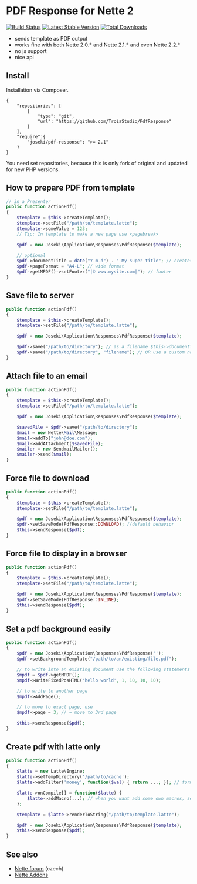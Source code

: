 PDF Response for Nette 2
===

[![Build Status](https://travis-ci.org/Joseki/PdfResponse.svg?branch=master)](https://travis-ci.org/Joseki/PdfResponse)
[![Latest Stable Version](https://poser.pugx.org/joseki/pdf-response/v/stable)](https://packagist.org/packages/joseki/pdf-response)
[![Total Downloads](https://poser.pugx.org/joseki/pdf-response/downloads)](https://packagist.org/packages/joseki/pdf-response)

- sends template as PDF output
- works fine with both Nette 2.0.* and Nette 2.1.* and even Nette 2.2.*
- no js support
- nice api

Install
---
Installation via Composer.


```
{
	"repositories": [
		{
			"type": "git",
			"url": "https://github.com/TroiaStudio/PdfResponse"
		}
	],
    "require":{
        "joseki/pdf-response": ">= 2.1"
    }
}
```

You need set repositories, because this is only fork of original and updated for new PHP versions.


How to prepare PDF from template
---

```php
// in a Presenter
public function actionPdf()
{
    $template = $this->createTemplate();
    $template->setFile("/path/to/template.latte");
    $template->someValue = 123;
    // Tip: In template to make a new page use <pagebreak>

    $pdf = new Joseki\Application\Responses\PdfResponse($template);

    // optional
    $pdf->documentTitle = date("Y-m-d") . " My super title"; // creates filename 2012-06-30-my-super-title.pdf
    $pdf->pageFormat = "A4-L"; // wide format
    $pdf->getMPDF()->setFooter("|© www.mysite.com|"); // footer
}
```

Save file to server
---

```php
public function actionPdf()
{
    $template = $this->createTemplate();
    $template->setFile("/path/to/template.latte");

    $pdf = new Joseki\Application\Responses\PdfResponse($template);

    $pdf->save("/path/to/directory"); // as a filename $this->documentTitle will be used
    $pdf->save("/path/to/directory", "filename"); // OR use a custom name
}
```

Attach file to an email
---

```php
public function actionPdf()
{
    $template = $this->createTemplate();
    $template->setFile("/path/to/template.latte");

    $pdf = new Joseki\Application\Responses\PdfResponse($template);

    $savedFile = $pdf->save("/path/to/directory");
    $mail = new Nette\Mail\Message;
    $mail->addTo("john@doe.com");
    $mail->addAttachment($savedFile);
    $mailer = new SendmailMailer();
    $mailer->send($mail);
}
```

Force file to download
---

```php
public function actionPdf()
{
    $template = $this->createTemplate();
    $template->setFile("/path/to/template.latte");

    $pdf = new Joseki\Application\Responses\PdfResponse($template);
    $pdf->setSaveMode(PdfResponse::DOWNLOAD); //default behavior
    $this->sendResponse($pdf);
}
```

Force file to display in a browser
---

```php
public function actionPdf()
{
    $template = $this->createTemplate();
    $template->setFile("/path/to/template.latte");

    $pdf = new Joseki\Application\Responses\PdfResponse($template);
    $pdf->setSaveMode(PdfResponse::INLINE);
    $this->sendResponse($pdf);
}
```   

Set a pdf background easily
---

```php
public function actionPdf()
{
    $pdf = new Joseki\Application\Responses\PdfResponse('');
    $pdf->setBackgroundTemplate("/path/to/an/existing/file.pdf");

    // to write into an existing document use the following statements
    $mpdf = $pdf->getMPDF();
    $mpdf->WriteFixedPosHTML('hello world', 1, 10, 10, 10);

    // to write to another page
    $mpdf->AddPage();

    // to move to exact page, use
    $mpdf->page = 3; // = move to 3rd page

    $this->sendResponse($pdf);
}
```

Create pdf with latte only
---

```php
public function actionPdf()
{
    $latte = new Latte\Engine;
    $latte->setTempDirectory('/path/to/cache');
    $latte->addFilter('money', function($val) { return ...; }); // formerly registerHelper()

    $latte->onCompile[] = function($latte) {
        $latte->addMacro(...); // when you want add some own macros, see http://goo.gl/d5A1u2
    };

    $template = $latte->renderToString("/path/to/template.latte");

    $pdf = new Joseki\Application\Responses\PdfResponse($template);
    $this->sendResponse($pdf);
}
```

See also
---

- [Nette forum](http://forum.nette.org/cs/3726-addon-pdfresponse-pdfresponse) (czech)
- [Nette Addons](http://addons.nette.org/joseki/pdf-response)
